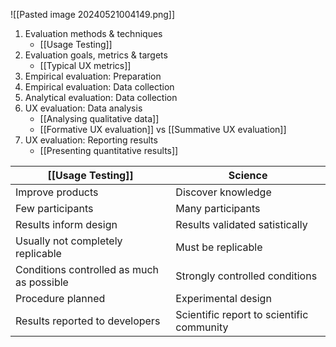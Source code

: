 ![[Pasted image 20240521004149.png]]
1. Evaluation methods & techniques
	 - [[Usage Testing]]
2. Evaluation goals, metrics & targets
	- [[Typical UX metrics]]
3. Empirical evaluation: Preparation
4. Empirical evaluation: Data collection
5. Analytical evaluation: Data collection
6. UX evaluation: Data analysis
	- [[Analysing qualitative data]]
	- [[Formative UX evaluation]] vs [[Summative UX evaluation]]
7. UX evaluation: Reporting results
	- [[Presenting quantitative results]]

| [[Usage Testing]]                         | Science                                   |
| ----------------------------------------- | ----------------------------------------- |
| Improve products                          | Discover knowledge                        |
| Few participants                          | Many participants                         |
| Results inform design                     | Results validated satistically            |
| Usually not completely replicable         | Must be replicable                        |
| Conditions controlled as much as possible | Strongly controlled conditions            |
| Procedure planned                         | Experimental design                       |
| Results reported to developers            | Scientific report to scientific community |
